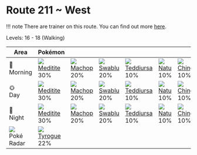 # Route 211 ~ West

!!! note
    There are trainer on this route. You can find out more [here](../../trainer_changes/route_211__west/).

Levels: 16 - 18 (Walking)

Area                           | Pokémon                         | &nbsp;                        | &nbsp;                        | &nbsp;                           | &nbsp;                      | &nbsp;                           | 
---                            | ---                             | ---                           | ---                           | ---                              | ---                         | ---                              | 
🌅<br>Morning                   | ![][307]<br> [Meditite]<br> 30% | ![][066]<br> [Machop]<br> 20% | ![][333]<br> [Swablu]<br> 20% | ![][216]<br> [Teddiursa]<br> 10% | ![][177]<br> [Natu]<br> 10% | ![][433]<br> [Chingling]<br> 10% | 
🌞<br>Day                       | ![][307]<br> [Meditite]<br> 30% | ![][066]<br> [Machop]<br> 20% | ![][333]<br> [Swablu]<br> 20% | ![][216]<br> [Teddiursa]<br> 10% | ![][177]<br> [Natu]<br> 10% | ![][433]<br> [Chingling]<br> 10% | 
🌙<br>Night                     | ![][307]<br> [Meditite]<br> 30% | ![][066]<br> [Machop]<br> 20% | ![][333]<br> [Swablu]<br> 20% | ![][216]<br> [Teddiursa]<br> 10% | ![][177]<br> [Natu]<br> 10% | ![][433]<br> [Chingling]<br> 10% | 
![][poke-radar]<br> Poké Radar | ![][236]<br> [Tyrogue]<br> 22%  | &nbsp;                        | &nbsp;                        | &nbsp;                           | &nbsp;                      | &nbsp;                           | 

[Machop]: ../../pokemon_changes/066/
[Natu]: ../../pokemon_changes/177/
[Teddiursa]: ../../pokemon_changes/216/
[Tyrogue]: ../../pokemon_changes/236/
[Meditite]: ../../pokemon_changes/307/
[Swablu]: ../../pokemon_changes/333/
[Chingling]: ../../pokemon_changes/433/
[poke-radar]: ../img/items/poke-radar.png
[066]: ../img/pokemon/066.png
[177]: ../img/pokemon/177.png
[216]: ../img/pokemon/216.png
[236]: ../img/pokemon/236.png
[307]: ../img/pokemon/307.png
[333]: ../img/pokemon/333.png
[433]: ../img/pokemon/433.png

